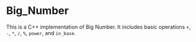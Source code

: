 # Big_Number
This is a C++ implementation of Big Number. It includes basic operations `+`, `-`, `*`, `/`, `%`, `power`, and `in_base`.
